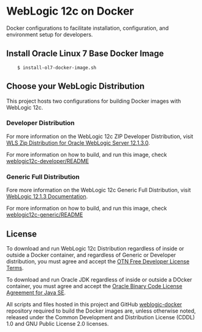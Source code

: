 WebLogic 12c on Docker
===============
Docker configurations to facilitate installation, configuration, and environment setup for developers.

## Install Oracle Linux 7 Base Docker Image

		$ install-ol7-docker-image.sh

## Choose your WebLogic Distribution
This project hosts two configurations for building Docker images with WebLogic 12c.

### Developer Distribution
For more information on the WebLogic 12c ZIP Developer Distribution, visit [WLS Zip Distribution for Oracle WebLogic Server 12.1.3.0](download.oracle.com/otn/nt/middleware/12c/wls/1213/README.txt).

For more information on how to build, and run this image, check [weblogic12c-developer/README](https://github.com/weblogic-community/weblogic-docker/blob/master/weblogic12c-developer/README.md)

### Generic Full Distribution
Fore more information on the WebLogic 12c Generic Full Distribution, visit [WebLogic 12.1.3 Documentation](http://docs.oracle.com/middleware/1213/wls/index.html).

For more information on how to build, and run this image, check [weblogic12c-generic/README](https://github.com/weblogic-community/weblogic-docker/blob/master/weblogic12c-generic/README.md)

## License
To download and run WebLogic 12c Distribution regardless of inside or outside a Docker container, and regardless of Generic or Developer distribution, you must agree and accept the [OTN Free Developer License Terms](http://www.oracle.com/technetwork/licenses/wls-dev-license-1703567.html).

To download and run Oracle JDK regardless of inside or outside a DOcker container, you must agree and accept the [Oracle Binary Code License Agreement for Java SE](http://www.oracle.com/technetwork/java/javase/terms/license/index.html).

All scripts and files hosted in this project and GitHub [weblogic-docker](https://github.com/weblogic-community/weblogic-docker/) repository required to build the Docker images are, unless otherwise noted, released under the Common Development and Distribution License (CDDL) 1.0 and GNU Public License 2.0 licenses.
